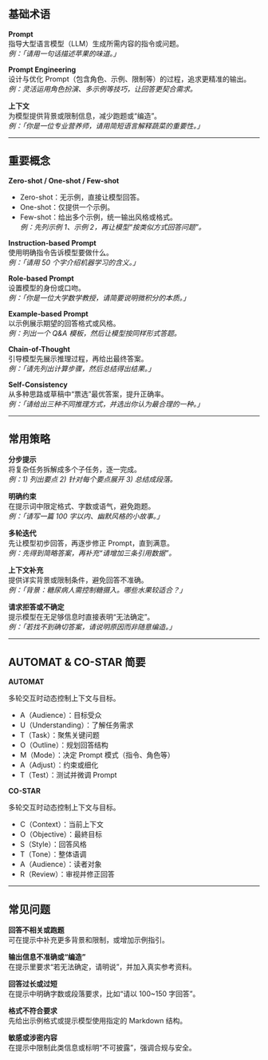 
## 基础术语

**Prompt**  
指导大型语言模型（LLM）生成所需内容的指令或问题。  
_例：「请用一句话描述苹果的味道。」_

**Prompt Engineering**  
设计与优化 Prompt（包含角色、示例、限制等）的过程，追求更精准的输出。  
_例：灵活运用角色扮演、多示例等技巧，让回答更契合需求。_

**上下文**  
为模型提供背景或限制信息，减少跑题或“编造”。  
_例：「你是一位专业营养师，请用简短语言解释蔬菜的重要性。」_

---

## 重要概念

**Zero-shot / One-shot / Few-shot**

- Zero-shot：无示例，直接让模型回答。
- One-shot：仅提供一个示例。
- Few-shot：给出多个示例，统一输出风格或格式。  
  _例：先列示例 1、示例 2，再让模型“按类似方式回答问题”。_

**Instruction-based Prompt**  
使用明确指令告诉模型要做什么。  
_例：「请用 50 个字介绍机器学习的含义。」_

**Role-based Prompt**  
设置模型的身份或口吻。  
_例：「你是一位大学数学教授，请简要说明微积分的本质。」_

**Example-based Prompt**  
以示例展示期望的回答格式或风格。  
_例：列出一个 Q&A 模板，然后让模型按同样形式答题。_

**Chain-of-Thought**  
引导模型先展示推理过程，再给出最终答案。  
_例：「请先列出计算步骤，然后总结得出结果。」_

**Self-Consistency**  
从多种思路或草稿中“票选”最优答案，提升正确率。  
_例：「请给出三种不同推理方式，并选出你认为最合理的一种。」_

---

## 常用策略

**分步提示**  
将复杂任务拆解成多个子任务，逐一完成。  
_例：1) 列出要点 2) 针对每个要点展开 3) 总结成段落。_

**明确约束**  
在提示词中限定格式、字数或语气，避免跑题。  
_例：「请写一篇 100 字以内、幽默风格的小故事。」_

**多轮迭代**  
先让模型初步回答，再逐步修正 Prompt，直到满意。  
_例：先得到简略答案，再补充“请增加三条引用数据”。_

**上下文补充**  
提供详实背景或限制条件，避免回答不准确。  
_例：「背景：糖尿病人需控制糖摄入。哪些水果较适合？」_

**请求拒答或不确定**  
提示模型在无足够信息时直接表明“无法确定”。  
_例：「若找不到确切答案，请说明原因而非随意编造。」_

---

## AUTOMAT & CO-STAR 简要

**AUTOMAT**

多轮交互时动态控制上下文与目标。

- A（Audience）：目标受众
- U（Understanding）：了解任务需求
- T（Task）：聚焦关键问题
- O（Outline）：规划回答结构
- M（Mode）：决定 Prompt 模式（指令、角色等）
- A（Adjust）：约束或细化
- T（Test）：测试并微调 Prompt

**CO-STAR**

多轮交互时动态控制上下文与目标。

- C（Context）：当前上下文
- O（Objective）：最終目标
- S（Style）：回答风格
- T（Tone）：整体语调
- A（Audience）：读者对象
- R（Review）：审视并修正回答

---

## 常见问题

**回答不相关或跑题**  
可在提示中补充更多背景和限制，或增加示例指引。

**输出信息不准确或“编造”**  
在提示里要求“若无法确定，请明说”，并加入真实参考资料。

**回答过长或过短**  
在提示中明确字数或段落要求，比如“请以 100~150 字回答”。

**格式不符合要求**  
先给出示例格式或提示模型使用指定的 Markdown 结构。

**敏感或涉密内容**  
在提示中限制此类信息或标明“不可披露”，强调合规与安全。
